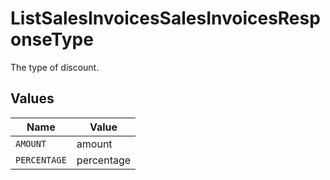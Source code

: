 # ListSalesInvoicesSalesInvoicesResponseType

The type of discount.


## Values

| Name         | Value        |
| ------------ | ------------ |
| `AMOUNT`     | amount       |
| `PERCENTAGE` | percentage   |
